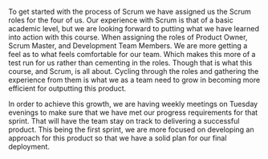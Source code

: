 To get started with the process of Scrum we have assigned us the Scrum roles for the four of us. Our experience with Scrum is that of a basic academic level, 
but we are looking forward to putting what we have learned into action with this course. When assigning the roles of Product Owner, Scrum Master, and 
Development Team Members. We are more getting a feel as to what feels comfortable for our team. Which makes this more of a test run for us rather than 
cementing in the roles. Though that is what this course, and Scrum, is all about. Cycling through the roles and gathering the experience from them is 
what we as a team need to grow in becoming more efficient for outputting this product.

In order to achieve this growth, we are having weekly meetings on Tuesday evenings to make sure that we have met our progress requirements for that sprint. 
That will have the team stay on track to delivering a successful product. This being the first sprint, we are more focused on developing an approach for this 
product so that we have a solid plan for our final deployment.
